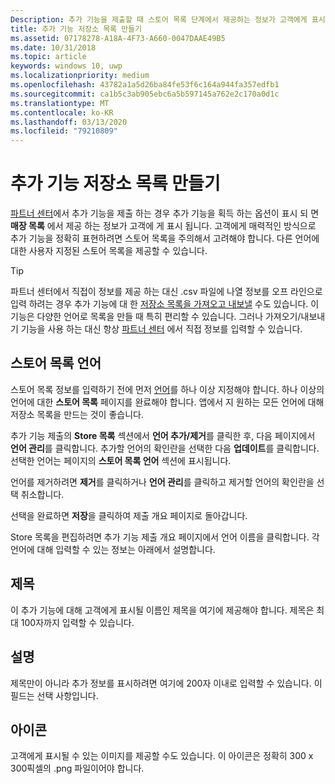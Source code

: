 ```yaml
---
Description: 추가 기능을 제출할 때 스토어 목록 단계에서 제공하는 정보가 고객에게 표시됩니다.
title: 추가 기능 저장소 목록 만들기
ms.assetid: 07178278-A18A-4F73-A660-0047DAAE49B5
ms.date: 10/31/2018
ms.topic: article
keywords: windows 10, uwp
ms.localizationpriority: medium
ms.openlocfilehash: 43782a1a5d26ba84fe53f6c164a944fa357edfb1
ms.sourcegitcommit: ca1b5c3ab905ebc6a5b597145a762e2c170a0d1c
ms.translationtype: MT
ms.contentlocale: ko-KR
ms.lasthandoff: 03/13/2020
ms.locfileid: "79210809"
---
```

# <a name="create-add-on-store-listings"></a>추가 기능 저장소 목록 만들기

[파트너 센터](https://partner.microsoft.com/dashboard)에서 추가 기능을 제출 하는 경우 추가 기능을 획득 하는 옵션이 표시 되 면 **매장 목록** 에서 제공 하는 정보가 고객에 게 표시 됩니다. 고객에게 매력적인 방식으로 추가 기능을 정확히 표현하려면 스토어 목록을 주의해서 고려해야 합니다. 다른 언어에 대한 사용자 지정된 스토어 목록을 제공할 수 있습니다.

> [!TIP]
> 파트너 센터에서 직접이 정보를 제공 하는 대신 .csv 파일에 나열 정보를 오프 라인으로 입력 하려는 경우 추가 기능에 대 한 [저장소 목록을 가져오고 내보낼](import-and-export-store-listings.md) 수도 있습니다. 이 기능은 다양한 언어로 목록을 만들 때 특히 편리할 수 있습니다. 그러나 가져오기/내보내기 기능을 사용 하는 대신 항상 [파트너 센터](https://partner.microsoft.com/dashboard) 에서 직접 정보를 입력할 수 있습니다.


## <a name="store-listing-languages"></a>스토어 목록 언어

스토어 목록 정보를 입력하기 전에 먼저 [언어](supported-languages.md)를 하나 이상 지정해야 합니다. 하나 이상의 언어에 대한 **스토어 목록** 페이지를 완료해야 합니다. 앱에서 지 원하는 모든 언어에 대해 저장소 목록을 만드는 것이 좋습니다.

추가 기능 제출의 **Store 목록** 섹션에서 **언어 추가/제거**를 클릭한 후, 다음 페이지에서 **언어 관리**를 클릭합니다. 추가할 언어의 확인란을 선택한 다음 **업데이트**를 클릭합니다. 선택한 언어는 페이지의 **스토어 목록 언어** 섹션에 표시됩니다.

언어를 제거하려면 **제거**를 클릭하거나 **언어 관리**를 클릭하고 제거할 언어의 확인란을 선택 취소합니다. 

선택을 완료하면 **저장**을 클릭하여 제출 개요 페이지로 돌아갑니다.

Store 목록을 편집하려면 추가 기능 제출 개요 페이지에서 언어 이름을 클릭합니다. 각 언어에 대해 입력할 수 있는 정보는 아래에서 설명합니다.

## <a name="title"></a>제목

이 추가 기능에 대해 고객에게 표시될 이름인 제목을 여기에 제공해야 합니다. 제목은 최대 100자까지 입력할 수 있습니다.

## <a name="description"></a>설명

제목만이 아니라 추가 정보를 표시하려면 여기에 200자 이내로 입력할 수 있습니다. 이 필드는 선택 사항입니다.

## <a name="icon"></a>아이콘

고객에게 표시될 수 있는 이미지를 제공할 수도 있습니다. 이 아이콘은 정확히 300 x 300픽셀의 .png 파일이어야 합니다.

 

 




